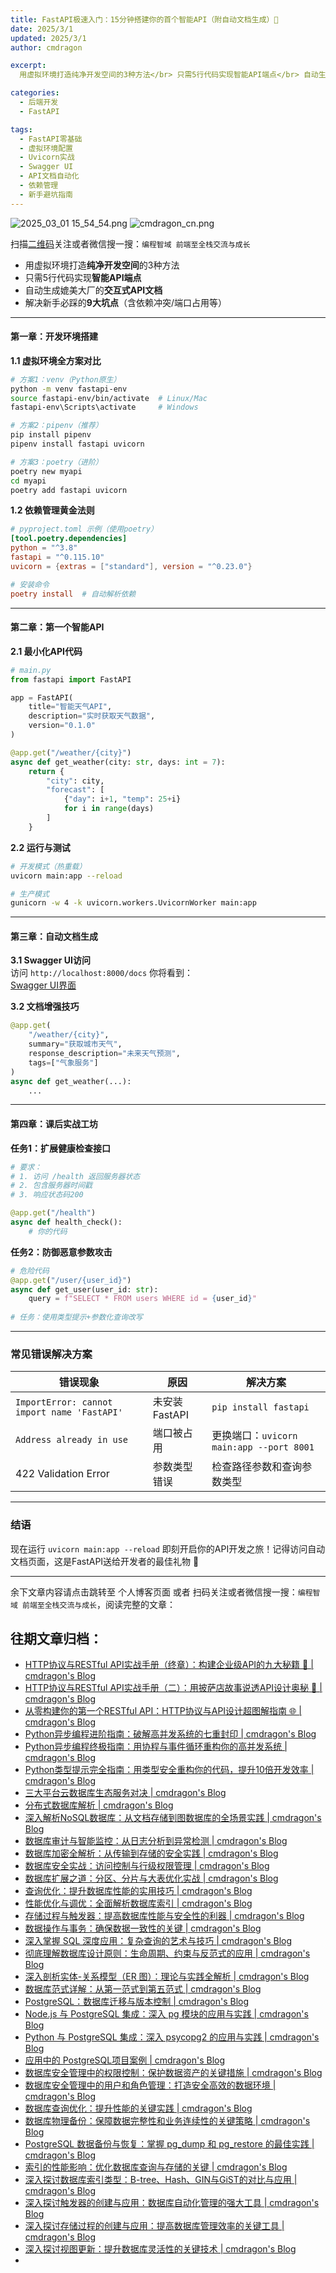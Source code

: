 ```yaml
---
title: FastAPI极速入门：15分钟搭建你的首个智能API（附自动文档生成）🚀
date: 2025/3/1
updated: 2025/3/1
author: cmdragon

excerpt:
  用虚拟环境打造纯净开发空间的3种方法</br> 只需5行代码实现智能API端点</br> 自动生成媲美大厂的交互式API文档</br> 解决新手必踩的9大坑点（含依赖冲突/端口占用等）

categories:
  - 后端开发
  - FastAPI

tags:
  - FastAPI零基础
  - 虚拟环境配置
  - Uvicorn实战
  - Swagger UI
  - API文档自动化
  - 依赖管理
  - 新手避坑指南
---
```



<img src="https://static.amd794.com/blog/images/2025_03_01 15_54_54.png@blog" title="2025_03_01 15_54_54.png" alt="2025_03_01 15_54_54.png"/>

<img src="https://static.amd794.com/blog/images/cmdragon_cn.png" title="cmdragon_cn.png" alt="cmdragon_cn.png"/>


扫描[二维码](https://static.amd794.com/blog/images/cmdragon_cn.png)关注或者微信搜一搜：`编程智域 前端至全栈交流与成长`


 
- 用虚拟环境打造**纯净开发空间**的3种方法  
- 只需5行代码实现**智能API端点**  
- 自动生成媲美大厂的**交互式API文档**  
- 解决新手必踩的**9大坑点**（含依赖冲突/端口占用等）  

---


#### 第一章：开发环境搭建  
**1.1 虚拟环境全方案对比**  
```bash
# 方案1：venv（Python原生）
python -m venv fastapi-env
source fastapi-env/bin/activate  # Linux/Mac
fastapi-env\Scripts\activate     # Windows

# 方案2：pipenv（推荐）
pip install pipenv
pipenv install fastapi uvicorn

# 方案3：poetry（进阶）
poetry new myapi
cd myapi
poetry add fastapi uvicorn
```

**1.2 依赖管理黄金法则**  
```toml
# pyproject.toml 示例（使用poetry）
[tool.poetry.dependencies]
python = "^3.8"
fastapi = "^0.115.10"
uvicorn = {extras = ["standard"], version = "^0.23.0"}

# 安装命令
poetry install  # 自动解析依赖
```

---

#### 第二章：第一个智能API  
**2.1 最小化API代码**  
```python
# main.py
from fastapi import FastAPI

app = FastAPI(
    title="智能天气API",
    description="实时获取天气数据",
    version="0.1.0"
)

@app.get("/weather/{city}")
async def get_weather(city: str, days: int = 7):
    return {
        "city": city,
        "forecast": [
            {"day": i+1, "temp": 25+i} 
            for i in range(days)
        ]
    }
```

**2.2 运行与测试**  
```bash
# 开发模式（热重载）
uvicorn main:app --reload

# 生产模式
gunicorn -w 4 -k uvicorn.workers.UvicornWorker main:app
```

---

#### 第三章：自动文档生成  
**3.1 Swagger UI访问**  
访问 `http://localhost:8000/docs` 你将看到：  
[Swagger UI界面](https://example.com/swagger-demo.png)

**3.2 文档增强技巧**  
```python
@app.get(
    "/weather/{city}",
    summary="获取城市天气",
    response_description="未来天气预测",
    tags=["气象服务"]
)
async def get_weather(...):
    ...
```

---

#### 第四章：课后实战工坊  
**任务1：扩展健康检查接口**  
```python
# 要求：
# 1. 访问 /health 返回服务器状态
# 2. 包含服务器时间戳
# 3. 响应状态码200

@app.get("/health")
async def health_check():
    # 你的代码
```

**任务2：防御恶意参数攻击**  
```python
# 危险代码
@app.get("/user/{user_id}")
async def get_user(user_id: str):
    query = f"SELECT * FROM users WHERE id = {user_id}"
    
# 任务：使用类型提示+参数化查询改写
```

---

### 常见错误解决方案  
| 错误现象 | 原因 | 解决方案 |
|----------|------|----------|
| `ImportError: cannot import name 'FastAPI'` | 未安装FastAPI | `pip install fastapi` |
| `Address already in use` | 端口被占用 | 更换端口：`uvicorn main:app --port 8001` |
| 422 Validation Error | 参数类型错误 | 检查路径参数和查询参数类型 |

---

### 结语  
现在运行 `uvicorn main:app --reload` 即刻开启你的API开发之旅！记得访问自动文档页面，这是FastAPI送给开发者的最佳礼物 🎁

---

余下文章内容请点击跳转至 个人博客页面 或者 扫码关注或者微信搜一搜：`编程智域 前端至全栈交流与成长`，阅读完整的文章：

## 往期文章归档：

- [HTTP协议与RESTful API实战手册（终章）：构建企业级API的九大秘籍 🔐 | cmdragon's Blog](https://blog.cmdragon.cn/posts/2d417c3e7cac/)
- [HTTP协议与RESTful API实战手册（二）：用披萨店故事说透API设计奥秘 🍕 | cmdragon's Blog](https://blog.cmdragon.cn/posts/074086de21be/)
- [从零构建你的第一个RESTful API：HTTP协议与API设计超图解指南 🌐 | cmdragon's Blog](https://blog.cmdragon.cn/posts/e5078a4d6fad/)
- [Python异步编程进阶指南：破解高并发系统的七重封印 | cmdragon's Blog](https://blog.cmdragon.cn/posts/f49972bd19a6/)
- [Python异步编程终极指南：用协程与事件循环重构你的高并发系统 | cmdragon's Blog](https://blog.cmdragon.cn/posts/b279dbab11eb/)
- [Python类型提示完全指南：用类型安全重构你的代码，提升10倍开发效率 | cmdragon's Blog](https://blog.cmdragon.cn/posts/8f8db75c315d/)
- [三大平台云数据库生态服务对决 | cmdragon's Blog](https://blog.cmdragon.cn/posts/d0b1b6a9f135/)
- [分布式数据库解析 | cmdragon's Blog](https://blog.cmdragon.cn/posts/91aae808d87e/)
- [深入解析NoSQL数据库：从文档存储到图数据库的全场景实践 | cmdragon's Blog](https://blog.cmdragon.cn/posts/5fcc2532e318/)
- [数据库审计与智能监控：从日志分析到异常检测 | cmdragon's Blog](https://blog.cmdragon.cn/posts/c971b2302602/)
- [数据库加密全解析：从传输到存储的安全实践 | cmdragon's Blog](https://blog.cmdragon.cn/posts/735fa4090f0b/)
- [数据库安全实战：访问控制与行级权限管理 | cmdragon's Blog](https://blog.cmdragon.cn/posts/5c01d5c0a63b/)
- [数据库扩展之道：分区、分片与大表优化实战 | cmdragon's Blog](https://blog.cmdragon.cn/posts/7f71048cd61c/)
- [查询优化：提升数据库性能的实用技巧 | cmdragon's Blog](https://blog.cmdragon.cn/posts/8e5e3ffe33dd/)
- [性能优化与调优：全面解析数据库索引 | cmdragon's Blog](https://blog.cmdragon.cn/posts/3c6ba213efe2/)
- [存储过程与触发器：提高数据库性能与安全性的利器 | cmdragon's Blog](https://blog.cmdragon.cn/posts/84376403bdf0/)
- [数据操作与事务：确保数据一致性的关键 | cmdragon's Blog](https://blog.cmdragon.cn/posts/f357e8ef59f1/)
- [深入掌握 SQL 深度应用：复杂查询的艺术与技巧 | cmdragon's Blog](https://blog.cmdragon.cn/posts/87c82dea0024/)
- [彻底理解数据库设计原则：生命周期、约束与反范式的应用 | cmdragon's Blog](https://blog.cmdragon.cn/posts/3f3203c3e56b/)
- [深入剖析实体-关系模型（ER 图）：理论与实践全解析 | cmdragon's Blog](https://blog.cmdragon.cn/posts/91e1bf521e8c/)
- [数据库范式详解：从第一范式到第五范式 | cmdragon's Blog](https://blog.cmdragon.cn/posts/05264e28f9f8/)
- [PostgreSQL：数据库迁移与版本控制 | cmdragon's Blog](https://blog.cmdragon.cn/posts/a58cca68755e/)
- [Node.js 与 PostgreSQL 集成：深入 pg 模块的应用与实践 | cmdragon's Blog](https://blog.cmdragon.cn/posts/d5b4e82e959a/)
- [Python 与 PostgreSQL 集成：深入 psycopg2 的应用与实践 | cmdragon's Blog](https://blog.cmdragon.cn/posts/9aae8e2f1414/)
- [应用中的 PostgreSQL项目案例 | cmdragon's Blog](https://blog.cmdragon.cn/posts/287f56043db8/)
- [数据库安全管理中的权限控制：保护数据资产的关键措施 | cmdragon's Blog](https://blog.cmdragon.cn/posts/5995b8f15678/)
- [数据库安全管理中的用户和角色管理：打造安全高效的数据环境 | cmdragon's Blog](https://blog.cmdragon.cn/posts/c0cd4cbaa201/)
- [数据库查询优化：提升性能的关键实践 | cmdragon's Blog](https://blog.cmdragon.cn/posts/3ab8c2f85479/)
- [数据库物理备份：保障数据完整性和业务连续性的关键策略 | cmdragon's Blog](https://blog.cmdragon.cn/posts/7e3da86fa38b/)
- [PostgreSQL 数据备份与恢复：掌握 pg_dump 和 pg_restore 的最佳实践 | cmdragon's Blog](https://blog.cmdragon.cn/posts/2190f85925ce/)
- [索引的性能影响：优化数据库查询与存储的关键 | cmdragon's Blog](https://blog.cmdragon.cn/posts/076f666ba145/)
- [深入探讨数据库索引类型：B-tree、Hash、GIN与GiST的对比与应用 | cmdragon's Blog](https://blog.cmdragon.cn/posts/7f7df47953c4/)
- [深入探讨触发器的创建与应用：数据库自动化管理的强大工具 | cmdragon's Blog](https://blog.cmdragon.cn/posts/5765e6b13d4e/)
- [深入探讨存储过程的创建与应用：提高数据库管理效率的关键工具 | cmdragon's Blog](https://blog.cmdragon.cn/posts/98a999d55ec8/)
- [深入探讨视图更新：提升数据库灵活性的关键技术 | cmdragon's Blog](https://blog.cmdragon.cn/posts/6e90926327b9/)
-


